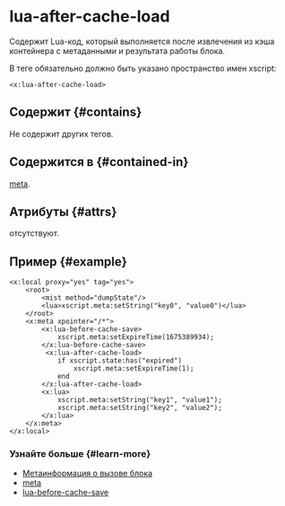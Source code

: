 # lua-after-cache-load

Содержит Lua-код, который выполняется после извлечения из кэша контейнера с метаданными и результата работы блока.

В теге обязательно должно быть указано пространство имен xscript:

```
<x:lua-after-cache-load>
```

## Содержит {#contains}

Не содержит других тегов.

## Содержится в {#contained-in}

[meta](meta-tag.md).

## Атрибуты {#attrs}

отсутствуют.

## Пример {#example}

```
<x:local proxy="yes" tag="yes">
    <root>
        <mist method="dumpState"/>
        <lua>xscript.meta:setString("key0", "value0")</lua>
    </root>
    <x:meta xpointer="/*">
        <x:lua-before-cache-save>
            xscript.meta:setExpireTime(1675389934);
        </x:lua-before-cache-save>
         <x:lua-after-cache-load>
            if xscript.state:has("expired")
                xscript.meta:setExpireTime(1);
            end
        </x:lua-after-cache-load>
        <x:lua>
            xscript.meta:setString("key1", "value1");
            xscript.meta:setString("key2", "value2");
        </x:lua>
    </x:meta>
</x:local>
```

### Узнайте больше {#learn-more}
* [Метаинформация о вызове блока](../concepts/meta.md)
* [meta](../reference/meta-tag.md)
* [lua-before-cache-save](../reference/lua-before-cache-save.md)